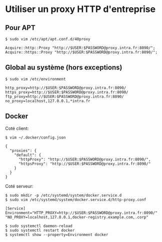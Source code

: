 # Utiliser un proxy HTTP d'entreprise

## Pour APT

    $ sudo vim /etc/apt/apt.conf.d/40proxy
    
    Acquire::http::Proxy "http://$USER:$PASSWORD@proxy.intra.fr:8090/";
    Acquire::https::Proxy "http://$USER:$PASSWORD@proxy.intra.fr:8090/";
  
    
## Global au système (hors exceptions)

    $ sudo vim /etc/environment
    
    http_proxy=http://$USER:$PASSWORD@proxy.intra.fr:8090/
    https_proxy=http://$USER:$PASSWORD@proxy.intra.fr:8090/
    ftp_proxy=http://$USER:$PASSWORD@proxy.intra.fr:8090/
    no_proxy=localhost,127.0.0.1,*intra.fr
    

## Docker 
    
Coté client:    
    
    $ vim ~/.docker/config.json
    
    {
      "proxies": {
        "default": {
          "httpProxy": "http://$USER:$PASSWORD@proxy.intra.fr:8090/",
          "httpsProxy": "http://$USER:$PASSWORD@proxy.intra.fr:8090/"
        }
      }
    }
    

Coté serveur:

    $ sudo mkdir -p /etc/systemd/system/docker.service.d
    $ sudo vim /etc/systemd/system/docker.service.d/http-proxy.conf
    
    [Service]
    Environment="HTTP_PROXY=http://$USER:$PASSWORD@proxy.intra.fr:8090/" "NO_PROXY=localhost,127.0.0.1,docker-registry.example.com,.corp"
    
    $ sudo systemctl daemon-reload
    $ sudo systemctl restart docker
    $ systemctl show --property=Environment docker